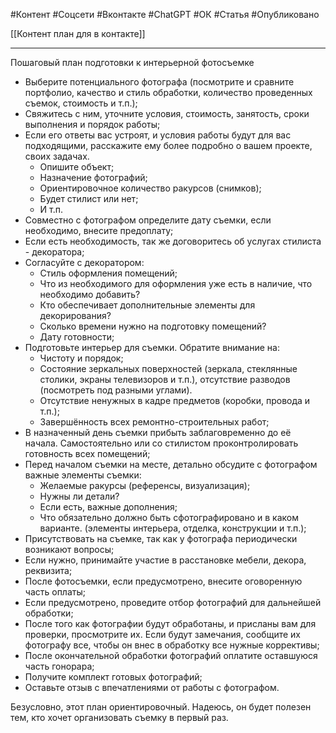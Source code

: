 #Контент #Соцсети #Вконтакте #ChatGPT #ОК #Статья #Опубликовано

[[Контент план для в контакте]]
___________

Пошаговый план подготовки к интерьерной фотосъемке

- Выберите потенциального фотографа (посмотрите и сравните портфолио, качество и стиль обработки, количество проведенных съемок, стоимость и т.п.);
- Свяжитесь с ним, уточните условия, стоимость, занятость, сроки выполнения и порядок работы;
- Если его ответы вас устроят, и условия работы будут для вас подходящими, расскажите ему более подробно о вашем проекте, своих задачах.
    - Опишите объект;
    - Назначение фотографий;
    - Ориентировочное количество ракурсов (снимков);
    - Будет стилист или нет;
    - И т.п.
- Совместно с фотографом определите дату съемки, если необходимо, внесите предоплату;
- Если есть необходимость, так же договоритесь об услугах стилиста - декоратора;
- Согласуйте с декоратором:
    - Стиль оформления помещений;
    - Что из необходимого для оформления уже есть в наличие, что необходимо добавить?
    - Кто обеспечивает дополнительные элементы для декорирования?
    - Сколько времени нужно на подготовку помещений?
    - Дату готовности;
- Подготовьте интерьер для съемки. Обратите внимание на:
    - Чистоту и порядок;
    - Состояние зеркальных поверхностей (зеркала, стеклянные столики, экраны телевизоров и т.п.), отсутствие разводов (посмотреть под разными углами).
    - Отсутствие ненужных в кадре предметов (коробки, провода и т.п.);
    - Завершённость всех ремонтно-строительных работ;
- В назначенный день съемки прибыть заблаговременно до её начала. Самостоятельно или со стилистом проконтролировать готовность всех помещений;
- Перед началом съемки на месте, детально обсудите с фотографом важные элементы съемки:
    - Желаемые ракурсы (референсы, визуализация);
    - Нужны ли детали?
    - Если есть, важные дополнения;
    - Что обязательно должно быть сфотографировано и в каком варианте. (элементы интерьера, отделка, конструкции и т.п.);
- Присутствовать на съемке, так как у фотографа периодически возникают вопросы;
- Если нужно, принимайте участие в расстановке мебели, декора, реквизита;
- После фотосъемки, если предусмотрено, внесите оговоренную часть оплаты;
- Если предусмотрено, проведите отбор фотографий для дальнейшей обработки;
- После того как фотографии будут обработаны, и присланы вам для проверки, просмотрите их. Если будут замечания, сообщите их фотографу все, чтобы он внес в обработку все нужные коррективы;
- После окончательной обработки фотографий оплатите оставшуюся часть гонорара;
- Получите комплект готовых фотографий;
- Оставьте отзыв с впечатлениями от работы с фотографом.


Безусловно, этот план ориентировочный. Надеюсь, он будет полезен тем, кто хочет организовать съемку в первый раз.

